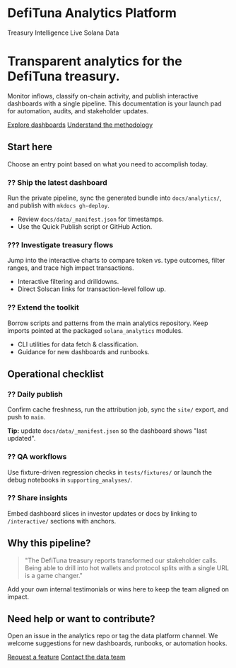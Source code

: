 # DefiTuna Analytics Platform

<div class="hero-banner" data-animate>
  <div class="hero-banner__content">
    <div class="hero-badges">
      <span class="hero-badge">Treasury Intelligence</span>
      <span class="hero-badge">Live Solana Data</span>
    </div>
    <h1>Transparent analytics for the DefiTuna treasury.</h1>
    <p>
      Monitor inflows, classify on-chain activity, and publish interactive dashboards with a single pipeline.
      This documentation is your launch pad for automation, audits, and stakeholder updates.
    </p>
    <div class="hero-actions">
      <a class="btn-primary" href="interactive/">Explore dashboards</a>
      <a class="btn-secondary" href="defituna/overview/">Understand the methodology</a>
    </div>
  </div>
</div>

<div class="card-section" data-animate>
  <h2>Start here</h2>
  <p>Choose an entry point based on what you need to accomplish today.</p>

  <div class="section-grid">
    <div class="section-card" data-animate>
      <h3><span class="icon">??</span> Ship the latest dashboard</h3>
      <p>Run the private pipeline, sync the generated bundle into <code>docs/analytics/</code>, and publish with <code>mkdocs gh-deploy</code>.</p>
      <ul>
        <li>Review <code>docs/data/_manifest.json</code> for timestamps.</li>
        <li>Use the Quick Publish script or GitHub Action.</li>
      </ul>
    </div>
    <div class="section-card" data-animate>
      <h3><span class="icon">???</span> Investigate treasury flows</h3>
      <p>Jump into the interactive charts to compare token vs. type outcomes, filter ranges, and trace high impact transactions.</p>
      <ul>
        <li>Interactive filtering and drilldowns.</li>
        <li>Direct Solscan links for transaction-level follow up.</li>
      </ul>
    </div>
    <div class="section-card" data-animate>
      <h3><span class="icon">??</span> Extend the toolkit</h3>
      <p>Borrow scripts and patterns from the main analytics repository. Keep imports pointed at the packaged <code>solana_analytics</code> modules.</p>
      <ul>
        <li>CLI utilities for data fetch &amp; classification.</li>
        <li>Guidance for new dashboards and runbooks.</li>
      </ul>
    </div>
  </div>
</div>

<div class="card-section" data-animate>
  <h2>Operational checklist</h2>
  <div class="section-grid">
    <div class="section-card" data-animate>
      <h3><span class="icon">??</span> Daily publish</h3>
      <p>Confirm cache freshness, run the attribution job, sync the <code>site/</code> export, and push to <code>main</code>.</p>
      <p><strong>Tip:</strong> update <code>docs/data/_manifest.json</code> so the dashboard shows "last updated".</p>
    </div>
    <div class="section-card" data-animate>
      <h3><span class="icon">??</span> QA workflows</h3>
      <p>Use fixture-driven regression checks in <code>tests/fixtures/</code> or launch the debug notebooks in <code>supporting_analyses/</code>.</p>
    </div>
    <div class="section-card" data-animate>
      <h3><span class="icon">??</span> Share insights</h3>
      <p>Embed dashboard slices in investor updates or docs by linking to <code>/interactive/</code> sections with anchors.</p>
    </div>
  </div>
</div>

<div class="card-section" data-animate>
  <h2>Why this pipeline?</h2>
  <blockquote class="testimonial">"The DefiTuna treasury reports transformed our stakeholder calls. Being able to drill into hot wallets and protocol splits with a single URL is a game changer."</blockquote>
  <p>Add your own internal testimonials or wins here to keep the team aligned on impact.</p>
</div>

<div class="callout-slab" data-animate>
  <h2>Need help or want to contribute?</h2>
  <p>Open an issue in the analytics repo or tag the data platform channel. We welcome suggestions for new dashboards, runbooks, or automation hooks.</p>
  <div class="callout-actions">
    <a class="btn-primary" href="https://github.com/defituna/analytics/issues">Request a feature</a>
    <a class="btn-secondary" href="mailto:data@defituna.com">Contact the data team</a>
  </div>
</div>
